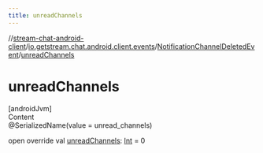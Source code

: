 ```yaml
---
title: unreadChannels
---
```

//[stream-chat-android-client](../../../index.md)/[io.getstream.chat.android.client.events](../index.md)/[NotificationChannelDeletedEvent](index.md)/[unreadChannels](unreadChannels.md)



# unreadChannels  
[androidJvm]  
Content  
@SerializedName(value = unread_channels)  
  
open override val [unreadChannels](unreadChannels.md): [Int](https://kotlinlang.org/api/latest/jvm/stdlib/kotlin/-int/index.html) = 0  



